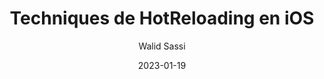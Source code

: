 ---
slug: "/talks/cocoaheads-paris/january-2023/walid-sassi-techniques-de-hotreloading-en-ios"
date: 2023-01-19
title: "Techniques de HotReloading en iOS"
author: "Walid Sassi"
video: gJrcdGj8qrA
thumbnail: thumbnails/gJrcdGj8qrA.jpg
slides: 
tags: []
year: 2023
conference: cocoaheads-paris
edition: january-2023
allow_ads: false
---